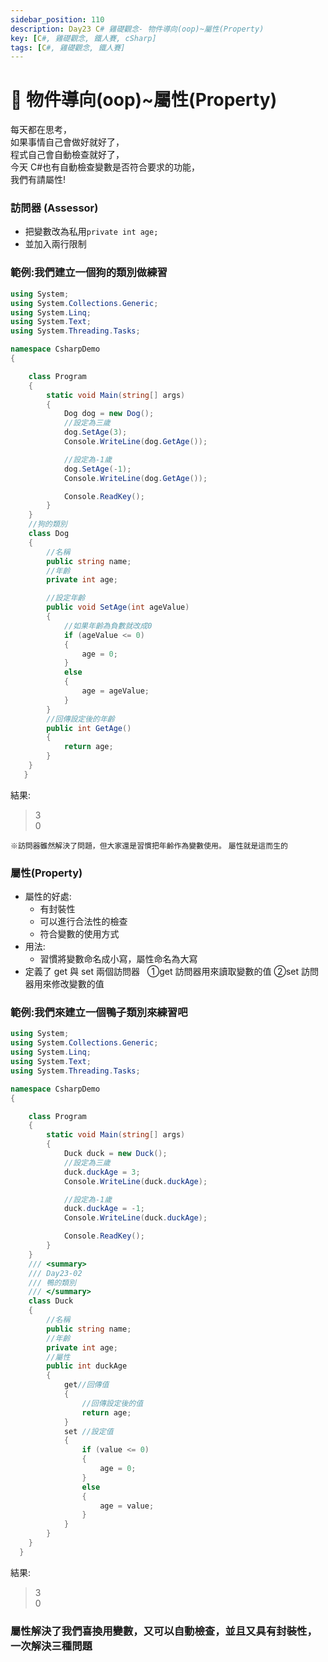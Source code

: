 ```yaml
---
sidebar_position: 110
description: Day23 C# 雞礎觀念- 物件導向(oop)~屬性(Property)
key: [C#, 雞礎觀念, 鐵人賽, cSharp]
tags: [C#, 雞礎觀念, 鐵人賽]
---
```


# 🤖 物件導向(oop)~屬性(Property)
每天都在思考，<br/>
如果事情自己會做好就好了，<br/>
程式自己會自動檢查就好了，<br/>
今天 C#也有自動檢查變數是否符合要求的功能，<br/>
我們有請屬性!

### 訪問器 (Assessor)

- 把變數改為私用`private int age;`
- 並加入兩行限制

### 範例:我們建立一個狗的類別做練習

```csharp
using System;
using System.Collections.Generic;
using System.Linq;
using System.Text;
using System.Threading.Tasks;

namespace CsharpDemo
{

    class Program
    {
        static void Main(string[] args)
        {
            Dog dog = new Dog();
            //設定為三歲
            dog.SetAge(3);
            Console.WriteLine(dog.GetAge());

            //設定為-1歲
            dog.SetAge(-1);
            Console.WriteLine(dog.GetAge());

            Console.ReadKey();
        }
    }
    //狗的類別
    class Dog
    {
        //名稱
        public string name;
        //年齡
        private int age;

        //設定年齡
        public void SetAge(int ageValue)
        {
            //如果年齡為負數就改成0
            if (ageValue <= 0)
            {
                age = 0;
            }
            else
            {
                age = ageValue;
            }
        }
        //回傳設定後的年齡
        public int GetAge()
        {
            return age;
        }
    }
   }
```

結果:

> 3<br/>
> 0

`※訪問器雖然解決了問題，但大家還是習慣把年齡作為變數使用。`
`屬性就是這而生的`

### 屬性(Property)

- 屬性的好處:
  - 有封裝性
  - 可以進行合法性的檢查
  - 符合變數的使用方式
- 用法:
  - 習慣將變數命名成小寫，屬性命名為大寫
- 定義了 get 與 set 兩個訪問器  
  ➀get 訪問器用來讀取變數的值
  ➁set 訪問器用來修改變數的值

### 範例:我們來建立一個鴨子類別來練習吧

```csharp
using System;
using System.Collections.Generic;
using System.Linq;
using System.Text;
using System.Threading.Tasks;

namespace CsharpDemo
{

    class Program
    {
        static void Main(string[] args)
        {
            Duck duck = new Duck();
            //設定為三歲
            duck.duckAge = 3;
            Console.WriteLine(duck.duckAge);

            //設定為-1歲
            duck.duckAge = -1;
            Console.WriteLine(duck.duckAge);

            Console.ReadKey();
        }
    }
    /// <summary>
    /// Day23-02
    /// 鴨的類別
    /// </summary>
    class Duck
    {
        //名稱
        public string name;
        //年齡
        private int age;
        //屬性
        public int duckAge
        {
            get//回傳值
            {
                //回傳設定後的值
                return age;
            }
            set //設定值
            {
                if (value <= 0)
                {
                    age = 0;
                }
                else
                {
                    age = value;
                }
            }
        }
    }
  }
```

結果:

> 3<br/>
> 0

### 屬性解決了我們喜換用變數，又可以自動檢查，並且又具有封裝性，一次解決三種問題
